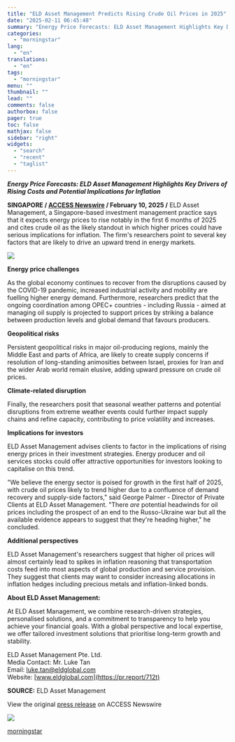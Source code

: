 ```yaml
---
title: "ELD Asset Management Predicts Rising Crude Oil Prices in 2025"
date: "2025-02-11 06:45:48"
summary: "Energy Price Forecasts: ELD Asset Management Highlights Key Drivers of Rising Costs and Potential Implications for Inflation SINGAPORE / ACCESS Newswire / February 10, 2025 / ELD Asset Management, a Singapore-based investment management practice says that it expects energy prices to rise notably in the first 6 months of 2025..."
categories:
  - "morningstar"
lang:
  - "en"
translations:
  - "en"
tags:
  - "morningstar"
menu: ""
thumbnail: ""
lead: ""
comments: false
authorbox: false
pager: true
toc: false
mathjax: false
sidebar: "right"
widgets:
  - "search"
  - "recent"
  - "taglist"
---
```


***Energy Price Forecasts: ELD Asset Management Highlights Key Drivers of Rising Costs and Potential Implications for Inflation***

**SINGAPORE / [ACCESS Newswire](https://www.accessnewswire.com/) / February 10, 2025 /** ELD Asset Management, a Singapore-based investment management practice says that it expects energy prices to rise notably in the first 6 months of 2025 and cites crude oil as the likely standout in which higher prices could have serious implications for inflation. The firm's researchers point to several key factors that are likely to drive an upward trend in energy markets.

 ![](https://app.accessnewswire.com/imagelibrary/41b5b839-2ea0-4118-b430-bc1a9951814f/982839/eld--crude-outlook-2025-1.jpg)   

**Energy price challenges**

As the global economy continues to recover from the disruptions caused by the COVID-19 pandemic, increased industrial activity and mobility are fuelling higher energy demand. Furthermore, researchers predict that the ongoing coordination among OPEC+ countries - including Russia - aimed at managing oil supply is projected to support prices by striking a balance between production levels and global demand that favours producers.

**Geopolitical risks**

Persistent geopolitical risks in major oil-producing regions, mainly the Middle East and parts of Africa, are likely to create supply concerns if resolution of long-standing animosities between Israel, proxies for Iran and the wider Arab world remain elusive, adding upward pressure on crude oil prices.

**Climate-related disruption**

Finally, the researchers posit that seasonal weather patterns and potential disruptions from extreme weather events could further impact supply chains and refine capacity, contributing to price volatility and increases.

**Implications for investors**

ELD Asset Management advises clients to factor in the implications of rising energy prices in their investment strategies. Energy producer and oil services stocks could offer attractive opportunities for investors looking to capitalise on this trend.

"We believe the energy sector is poised for growth in the first half of 2025, with crude oil prices likely to trend higher due to a confluence of demand recovery and supply-side factors," said George Palmer - Director of Private Clients at ELD Asset Management. "There *are* potential headwinds for oil prices including the prospect of an end to the Russo-Ukraine war but all the available evidence appears to suggest that they're heading higher," he concluded.

**Additional perspectives**

ELD Asset Management's researchers suggest that higher oil prices will almost certainly lead to spikes in inflation reasoning that transportation costs feed into most aspects of global production and service provision. They suggest that clients may want to consider increasing allocations in inflation hedges including precious metals and inflation-linked bonds.

**About ELD Asset Management:**

At ELD Asset Management, we combine research-driven strategies, personalised solutions, and a commitment to transparency to help you achieve your financial goals. With a global perspective and local expertise, we offer tailored investment solutions that prioritise long-term growth and stability.

ELD Asset Management Pte. Ltd.  
Media Contact: Mr. Luke Tan  
Email: [luke.tan@eldglobal.com](mailto:luke.tan@eldglobal.com)  
Website: [www.eldglobal.com](https://pr.report/712t)

**SOURCE:** ELD Asset Management

  
  
View the original [press release](https://www.accessnewswire.com/newsroom/en/banking-and-financial-services/eld-asset-management-predicts-rising-crude-oil-prices-in-2025-982839) on ACCESS Newswire  
  

 ![](https://app.accessnewswire.com/img.ashx?id=982839)

[morningstar](https://www.morningstar.com/news/accesswire/982839msn/eld-asset-management-predicts-rising-crude-oil-prices-in-2025)
